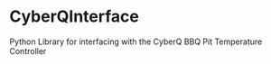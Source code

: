 CyberQInterface
===============

Python Library for interfacing with the CyberQ BBQ Pit Temperature Controller
